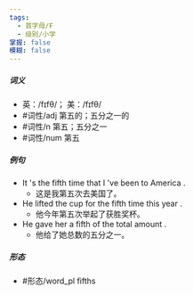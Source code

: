 ```yaml
---
tags:
  - 首字母/F
  - 级别/小学
掌握: false
模糊: false
---
```

##### 词义
- 英：/fɪfθ/； 美：/fɪfθ/
- #词性/adj  第五的；五分之一的
- #词性/n  第五；五分之一
- #词性/num  第五
##### 例句
- It 's the fifth time that I 've been to America .
	- 这是我第五次去美国了。
- He lifted the cup for the fifth time this year .
	- 他今年第五次举起了获胜奖杯。
- He gave her a fifth of the total amount .
	- 他给了她总数的五分之一。
##### 形态
- #形态/word_pl fifths
